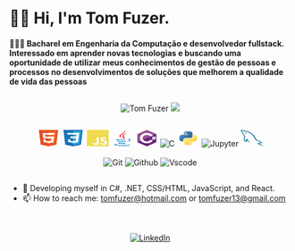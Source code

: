 # 👋🏽 Hi, I'm Tom Fuzer.
  
#### 👨🏽‍💻 Bacharel em Engenharia da Computação e desenvolvedor fullstack. Interessado em aprender novas tecnologias e buscando uma oportunidade de utilizar meus conhecimentos de gestão de pessoas e processos no desenvolvimentos de soluções que melhorem a qualidade de vida das pessoas

##

<div align="center">  
  <img height="180em" src="https://github-readme-stats.vercel.app/api?username=tomfuzer&show_icons=true&count_private=true&hide_border=true&title_color=8f00ff&icon_color=8f00ff&text_color=c9d1d9&bg_color=0d1117" alt="Tom Fuzer" /> 
  <img height="180em" src="https://github-readme-stats.vercel.app/api/top-langs/?username=tomfuzer&layout=compact&hide=jupyternotebook&hide_border=true&title_color=8f00ff&text_color=ffffff&bg_color=0d1117" />
</div>

##

<div align="center">
  <img alt="HTML" height="30" width="40" title="HTML5" src="https://raw.githubusercontent.com/devicons/devicon/master/icons/html5/html5-original.svg" />
  <img alt="CSS" height="30" width="40" title="CSS3" src="https://raw.githubusercontent.com/devicons/devicon/master/icons/css3/css3-original.svg" />
  <img alt="JavaScript" height="30" width="40" title="JavaScript" src="https://raw.githubusercontent.com/devicons/devicon/master/icons/javascript/javascript-plain.svg"/>
  <img alt="Java" height="30" width="40" title="Java" src="https://raw.githubusercontent.com/devicons/devicon/master/icons/java/java-original.svg" />
  <img alt="Csharp" height="30" width="40" title="C#" src="https://raw.githubusercontent.com/devicons/devicon/master/icons/csharp/csharp-original.svg" />
  <img alt="C" height="30" width="40" title="C" src="https://cdn.jsdelivr.net/gh/devicons/devicon/icons/c/c-original.svg" />
  <img alt="Python" height="30" width="40" title="Python" src="https://raw.githubusercontent.com/devicons/devicon/master/icons/python/python-original.svg" />
  <img alt="Jupyter" height="30" width="40" title="Jupyter" src="https://cdn.jsdelivr.net/gh/devicons/devicon/icons/jupyter/jupyter-original-wordmark.svg" />
  <img alt="Mysql" height="30" width="40" title="MySql" src="https://raw.githubusercontent.com/devicons/devicon/master/icons/mysql/mysql-original.svg" />
  <br>
  <br>
  <img alt="Git" height="30" width="40" title="Git" src="https://cdn.jsdelivr.net/gh/devicons/devicon/icons/git/git-original.svg" />
  <img alt="Github" height="30" width="40" title="Github" src="https://cdn.jsdelivr.net/gh/devicons/devicon/icons/github/github-original.svg" />
  <img alt="Vscode" height="30" width="40" title="VSCode" src="https://cdn.jsdelivr.net/gh/devicons/devicon/icons/vscode/vscode-original.svg" />
</div>

##

- 🌱 Developing myself in C#, .NET, CSS/HTML, JavaScript, and React.
- 📫 How to reach me: tomfuzer@hotmail.com or tomfuzer13@gmail.com
<div align="center">
  <br>   
  <br>
   <a href="https://www.linkedin.com/in/hamilton-fuzer/" target="_blank"><img src="https://img.shields.io/badge/LinkedIn-0077B5?style=for-the-badge&logo=linkedin&logoColor=white" target="_blank" alt="LinkedIn" title="LinkedIn"></a>
</div>


